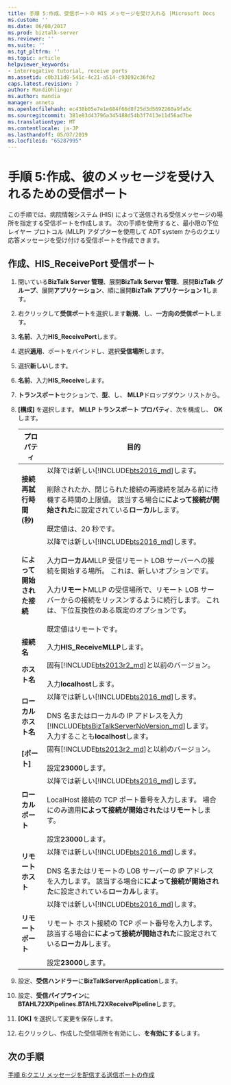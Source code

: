 ```yaml
---
title: 手順 5:作成、受信ポートの HIS メッセージを受け入れる |Microsoft Docs
ms.custom: ''
ms.date: 06/08/2017
ms.prod: biztalk-server
ms.reviewer: ''
ms.suite: ''
ms.tgt_pltfrm: ''
ms.topic: article
helpviewer_keywords:
- interrogative tutorial, receive ports
ms.assetid: c0b311d8-541c-4c21-a514-c93092c36fe2
caps.latest.revision: 7
author: MandiOhlinger
ms.author: mandia
manager: anneta
ms.openlocfilehash: ec438b05e7e1e684f66d8f25d3d5692260a9fa5c
ms.sourcegitcommit: 381e83d43796a345488d54b3f7413e11d56ad7be
ms.translationtype: MT
ms.contentlocale: ja-JP
ms.lasthandoff: 05/07/2019
ms.locfileid: "65287995"
---
```

# <a name="step-5-create-the-receive-port-for-accepting-his-messages"></a>手順 5:作成、彼のメッセージを受け入れるための受信ポート
この手順では、病院情報システム (HIS) によって送信される受信メッセージの場所を指定する受信ポートを作成します。 次の手順を使用すると、最小限の下位レイヤー プロトコル (MLLP) アダプターを使用して ADT system からのクエリ応答メッセージを受け付ける受信ポートを作成できます。  

## <a name="create-the-hisreceiveport-receive-port"></a>作成、HIS_ReceivePort 受信ポート  

1. 開いている**BizTalk Server 管理**、展開**BizTalk Server 管理**、展開**BizTalk グループ**、展開**アプリケーション**、順に展開**BizTalk アプリケーション 1**します。  

2. 右クリックして**受信ポート**を選択します**新規**、し、**一方向の受信ポート**します。   

3. **名前**、入力**HIS_ReceivePort**します。  

4. 選択**適用**、ポートをバインドし、選択**受信場所**します。  

5. 選択**新しい**します。  

6. **名前**、入力**HIS_Receive**します。  

7. **トランスポート**セクションで、**型**、し、 **MLLP**ドロップダウン リストから。  

8. **[構成]** を選択します。 **MLLP トランスポート プロパティ**、次を構成し、 **OK**します。  


   |           プロパティ           |                                                                                                                                                                                                     目的                                                                                                                                                                                                     |
   |------------------------------|--------------------------------------------------------------------------------------------------------------------------------------------------------------------------------------------------------------------------------------------------------------------------------------------------------------------------------------------------------------------------------------------------------------------|
   | **接続再試行時間 (秒)** |                                                                 以降では新しい[!INCLUDE[bts2016_md](../../includes/bts2016-md.md)]します。 <br/><br/>削除されたか、閉じられた接続の再接続を試みる前に待機する時間の上限値。 該当する場合に**によって接続が開始された**に設定されている**ローカル**します。<br/><br/>既定値は、20 秒です。                                                                  |
   | **によって開始された接続**  | 以降では新しい[!INCLUDE[bts2016_md](../../includes/bts2016-md.md)]します。 <br/><br/>入力**ローカル**MLLP 受信リモート LOB サーバーへの接続を開始する場所。 これは、新しいオプションです。<br/><br/>入力**リモート**MLLP の受信場所で、リモート LOB サーバーからの接続をリッスンするように続行します。 これは、下位互換性のある既定のオプションです。<br/><br/>既定値はリモートです。 |
   |     **接続名**      |                                                                                                                                                                                             入力**HIS_ReceiveMLLP**します。                                                                                                                                                                                             |
   |        **ホスト名**         |                                                                                                                                              固有[!INCLUDE[bts2013r2_md](../../includes/bts2013r2-md.md)]と以前のバージョン。 <br/><br/>入力**localhost**します。                                                                                                                                               |
   |     **ローカル ホスト名**      |                                                                            以降では新しい[!INCLUDE[bts2016_md](../../includes/bts2016-md.md)]します。 <br/><br/>DNS 名またはローカルの IP アドレスを入力[!INCLUDE[btsBizTalkServerNoVersion_md](../../includes/btsbiztalkservernoversion-md.md)]します。 入力することも**localhost**します。                                                                             |
   |           **[ポート]**           |                                                                                                                                                固有[!INCLUDE[bts2013r2_md](../../includes/bts2013r2-md.md)]と以前のバージョン。 <br/><br/>設定**23000**します。                                                                                                                                                |
   |        **ローカル ポート**        |                                                                                       以降では新しい[!INCLUDE[bts2016_md](../../includes/bts2016-md.md)]します。 <br/><br/>LocalHost 接続の TCP ポート番号を入力します。 場合にのみ適用**によって接続が開始された**は**リモート**します。 <br/><br/>設定**23000**します。                                                                                        |
   |       **リモート ホスト**        |                                                                                                   以降では新しい[!INCLUDE[bts2016_md](../../includes/bts2016-md.md)]します。 <br/><br/>DNS 名またはリモートの LOB サーバーの IP アドレスを入力します。 該当する場合に**によって接続が開始された**に設定されている**ローカル**します。                                                                                                    |
   |       **リモート ポート**        |                                                                                      以降では新しい[!INCLUDE[bts2016_md](../../includes/bts2016-md.md)]します。 <br/><br/>リモート ホスト接続の TCP ポート番号を入力します。 該当する場合に**によって接続が開始された**に設定されている**ローカル**します。<br/><br/>設定**23000**します。                                                                                       |


9. 設定、**受信ハンドラー**に**BizTalkServerApplication**します。  

10. 設定、**受信パイプライン**に**BTAHL72XPipelines.BTAHL72XReceivePipeline**します。  

11. **[OK]** を選択して変更を保存します。  

12. 右クリックし、作成した受信場所を有効にし、**を有効にする**します。  

## <a name="next-step"></a>次の手順  
[手順 6:クエリ メッセージを配信する送信ポートの作成](../../adapters-and-accelerators/accelerator-hl7/step-6-create-a-send-port-to-deliver-query-messages.md)